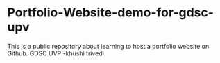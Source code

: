 # Portfolio-Website-demo-for-gdsc-upv
This is a public repository about learning to host a portfolio website on Github.
GDSC UVP
-khushi trivedi

